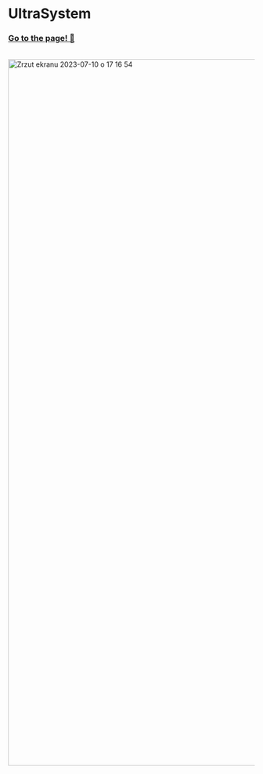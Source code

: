 # UltraSystem
### [Go to the page! 🙂](https://k4mlas.github.io/Mega-System/)
<br>

<img width="1440" alt="Zrzut ekranu 2023-07-10 o 17 16 54" src="https://github.com/k4mlas/Mega-System/assets/112805847/0b239ea4-f9d7-443e-84af-3ece92877d97">

